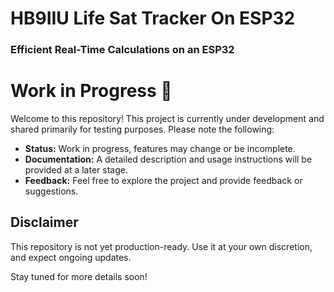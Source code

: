 # HB9IIU Life Sat Tracker On ESP32
### **Efficient Real-Time Calculations on an ESP32**

# Work in Progress 🚧

Welcome to this repository! This project is currently under development and shared primarily for testing purposes. Please note the following:

- **Status:** Work in progress, features may change or be incomplete.
- **Documentation:** A detailed description and usage instructions will be provided at a later stage.
- **Feedback:** Feel free to explore the project and provide feedback or suggestions.

## Disclaimer

This repository is not yet production-ready. Use it at your own discretion, and expect ongoing updates.

Stay tuned for more details soon!

